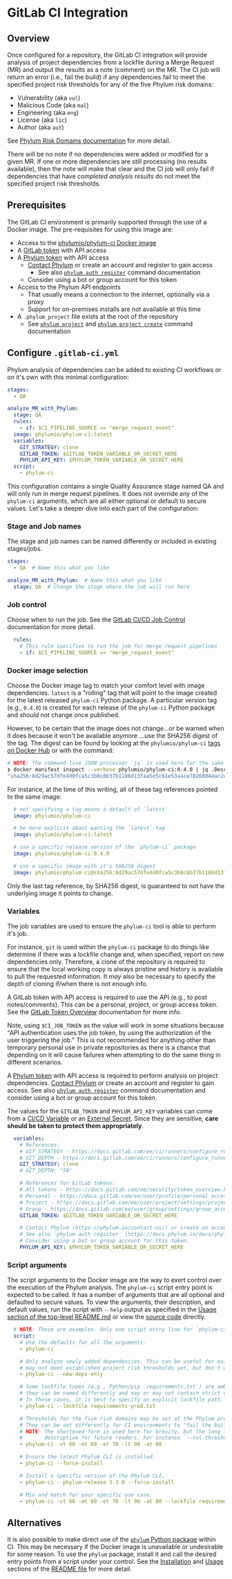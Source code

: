 # GitLab CI Integration

## Overview

Once configured for a repository, the GitLab CI integration will provide analysis of project dependencies from a
lockfile during a Merge Request (MR) and output the results as a note (comment) on the MR.
The CI job will return an error (i.e., fail the build) if any dependencies fail to meet the specified project risk
thresholds for any of the five Phylum risk domains:

* Vulnerability (aka `vul`)
* Malicious Code (aka `mal`)
* Engineering (aka `eng`)
* License (aka `lic`)
* Author (aka `aut`)

See [Phylum Risk Domains documentation](https://docs.phylum.io/docs/phylum-package-score#risk-domains) for more detail.

There will be no note if no dependencies were added or modified for a given MR.
If one or more dependencies are still processing (no results available), then the note will make that clear and the CI
job will only fail if dependencies that have _completed analysis results_ do not meet the specified project risk
thresholds.

## Prerequisites

The GitLab CI environment is primarily supported through the use of a Docker image.
The pre-requisites for using this image are:

* Access to the [phylumio/phylum-ci Docker image](https://hub.docker.com/r/phylumio/phylum-ci/tags)
* A [GitLab token](https://docs.gitlab.com/ee/security/token_overview.html) with API access
* A [Phylum token](https://docs.phylum.io/docs/api-keys) with API access
  * [Contact Phylum](https://phylum.io/contact-us/) or create an account and register to gain access
    * See also [`phylum auth register`](https://docs.phylum.io/docs/phylum_auth_register) command documentation
  * Consider using a bot or group account for this token
* Access to the Phylum API endpoints
  * That usually means a connection to the internet, optionally via a proxy
  * Support for on-premises installs are not available at this time
* A `.phylum_project` file exists at the root of the repository
  * See [`phylum project`](https://docs.phylum.io/docs/phylum_project) and
    [`phylum project create`](https://docs.phylum.io/docs/phylum_project_create) command documentation

## Configure `.gitlab-ci.yml`

Phylum analysis of dependencies can be added to existing CI workflows or on it's own with this minimal configuration:

```yaml
stages:
  - QA

analyze_MR_with_Phylum:
  stage: QA
  rules:
    - if: $CI_PIPELINE_SOURCE == "merge_request_event"
  image: phylumio/phylum-ci:latest
  variables:
    GIT_STRATEGY: clone
    GITLAB_TOKEN: $GITLAB_TOKEN_VARIABLE_OR_SECRET_HERE
    PHYLUM_API_KEY: $PHYLUM_TOKEN_VARIABLE_OR_SECRET_HERE
  script:
    - phylum-ci
```

This configuration contains a single Quality Assurance stage named QA and will only run in merge request pipelines.
It does not override any of the `phylum-ci` arguments, which are all either optional or default to secure values.
Let's take a deeper dive into each part of the configuration:

### Stage and Job names

The stage and job names can be named differently or included in existing stages/jobs.

```yaml
stages:
  - QA  # Name this what you like

analyze_MR_with_Phylum:  # Name this what you like
  stage: QA  # Change the stage where the job will run here
```

### Job control

Choose when to run the job. See the [GitLab CI/CD Job Control](https://docs.gitlab.com/ee/ci/jobs/job_control.html)
documentation for more detail.

```yaml
  rules:
    # This rule specifies to run the job for merge request pipelines
    - if: $CI_PIPELINE_SOURCE == "merge_request_event"
```

### Docker image selection

Choose the Docker image tag to match your comfort level with image dependencies. `latest` is a "rolling" tag that will
point to the image created for the latest released `phylum-ci` Python package. A particular version tag (e.g., `0.4.0`)
is created for each release of the `phylum-ci` Python package and _should_ not change once published.

However, to be certain that the image does not change...or be warned when it does because it won't be available anymore
...use the SHA256 digest of the tag. The digest can be found by looking at the `phylumio/phylum-ci`
[tags on Docker Hub](https://hub.docker.com/r/phylumio/phylum-ci/tags) or with the command:

```sh
# NOTE: The command-line JSON processor `jq` is used here for the sake of a one line example. It is not required.
❯ docker manifest inspect --verbose phylumio/phylum-ci:0.4.0 | jq .Descriptor.digest
"sha256:8d29ac57dfe4d0fca5c3b8c8b37b1188d13faa5e5c61e53aace7026804eac2c5"
```

For instance, at the time of this writing, all of these tag references pointed to the same image:

```yaml
  # not specifying a tag means a default of `latest`
  image: phylumio/phylum-ci

  # be more explicit about wanting the `latest` tag
  image: phylumio/phylum-ci:latest

  # use a specific release version of the `phylum-ci` package
  image: phylumio/phylum-ci:0.4.0

  # use a specific image with it's SHA256 digest
  image: phylumio/phylum-ci@sha256:8d29ac57dfe4d0fca5c3b8c8b37b1188d13faa5e5c61e53aace7026804eac2c5
```

Only the last tag reference, by SHA256 digest, is guaranteed to not have the underlying image it points to change.

### Variables

The job variables are used to ensure the `phylum-ci` tool is able to perform it's job.

For instance, `git` is used within the `phylum-ci` package to do things like determine if there was a lockfile change
and, when specified, report on new dependencies only. Therefore, a clone of the repository is required to ensure that
the local working copy is always pristine and history is available to pull the requested information.
It _may_ also be necessary to specify the depth of cloning if/when there is not enough info.

A GitLab token with API access is required to use the API (e.g., to post notes/comments).
This can be a personal, project, or group access token.
See the [GitLab Token Overview](https://docs.gitlab.com/ee/security/token_overview.html) documentation for more info.

Note, using `$CI_JOB_TOKEN` as the value will work in some situations because "API authentication uses the job token, by
using the authorization of the user triggering the job." This is not recommended for anything other than temporary
personal use in private repositories as there is a chance that depending on it will cause failures when attempting to do
the same thing in different scenarios.

A [Phylum token](https://docs.phylum.io/docs/api-keys) with API access is required to perform analysis on project
dependencies. [Contact Phylum](https://phylum.io/contact-us/) or create an account and register to gain access.
See also [`phylum auth register`](https://docs.phylum.io/docs/phylum_auth_register) command documentation and consider
using a bot or group account for this token.

The values for the `GITLAB_TOKEN` and `PHYLUM_API_KEY` variables can come from a
[CI/CD Variable](https://docs.gitlab.com/ee/ci/variables/index.html) or an
[External Secret](https://docs.gitlab.com/ee/ci/secrets/index.html). Since they are sensitive, **care should be taken
to protect them appropriately**.

```yaml
  variables:
    # References:
    # GIT_STRATEGY - https://docs.gitlab.com/ee/ci/runners/configure_runners.html#git-strategy
    # GIT_DEPTH - https://docs.gitlab.com/ee/ci/runners/configure_runners.html#shallow-cloning
    GIT_STRATEGY: clone
    # GIT_DEPTH: "50"

    # References for GitLab tokens:
    # All tokens - https://docs.gitlab.com/ee/security/token_overview.html
    # Personal - https://docs.gitlab.com/ee/user/profile/personal_access_tokens.html
    # Project - https://docs.gitlab.com/ee/user/project/settings/project_access_tokens.html
    # Group - https://docs.gitlab.com/ee/user/group/settings/group_access_tokens.html
    GITLAB_TOKEN: $GITLAB_TOKEN_VARIABLE_OR_SECRET_HERE

    # Contact Phylum (https://phylum.io/contact-us/) or create an account and register to gain access.
    # See also `phylum auth register` (https://docs.phylum.io/docs/phylum_auth_register) command documentation.
    # Consider using a bot or group account for this token.
    PHYLUM_API_KEY: $PHYLUM_TOKEN_VARIABLE_OR_SECRET_HERE
```

### Script arguments

The script arguments to the Docker image are the way to exert control over the execution of the Phylum analysis. The
`phylum-ci` script entry point is expected to be called. It has a number of arguments that are all optional and
defaulted to secure values. To view the arguments, their description, and default values, run the script with `--help`
output as specified in the [Usage section of the top-level README.md](../README.md#usage) or view the
[source code](https://github.com/phylum-dev/phylum-ci/blob/main/src/phylum/ci/cli.py) directly.

```yaml
  # NOTE: These are examples. Only one script entry line for `phylum-ci` is expected.
  script:
    # Use the defaults for all the arguments.
    - phylum-ci

    # Only analyze newly added dependencies. This can be useful for existing code bases that
    # may not meet established project risk thresholds yet, but don't want to make things worse.
    - phylum-ci --new-deps-only

    # Some lockfile types (e.g., Python/pip `requirements.txt`) are ambiguous in that
    # they can be named differently and may or may not contain strict dependencies.
    # In these cases, it is best to specify an explicit lockfile path.
    - phylum-ci --lockfile requirements-prod.txt

    # Thresholds for the five risk domains may be set at the Phylum project level.
    # They can be set differently for CI environments to "fail the build."
    # NOTE: The shortened form is used here for brevity, but the long form might be more
    #       descriptive for future readers. For instance `--vul-threshold` instead of `-vt`.
    - phylum-ci -vt 60 -mt 60 -et 70 -lt 90 -at 80

    # Ensure the latest Phylum CLI is installed.
    - phylum-ci --force-install

    # Install a specific version of the Phylum CLI.
    - phylum-ci --phylum-release 3.3.0 --force-install

    # Mix and match for your specific use case.
    - phylum-ci -vt 60 -mt 60 -et 70 -lt 90 -at 80 --lockfile requirements-prod.txt --new-deps-only
```

## Alternatives

It is also possible to make direct use of the [`phylum` Python package](https://pypi.org/project/phylum/) within CI.
This may be necessary if the Docker image is unavailable or undesirable for some reason. To use the `phylum` package,
install it and call the desired entry points from a script under your control. See the
[Installation](../README.md#installation) and [Usage](../README.md#usage) sections of the [README file](../README.md)
for more detail.
